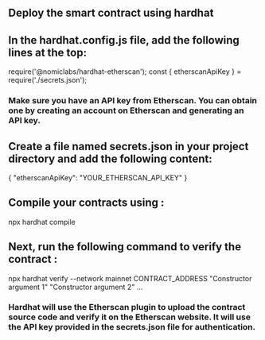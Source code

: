 ## Deploy the smart contract using hardhat

## In the hardhat.config.js file, add the following lines at the top:

require('@nomiclabs/hardhat-etherscan');
const { etherscanApiKey } = require('./secrets.json');

### Make sure you have an API key from Etherscan. You can obtain one by creating an account on Etherscan and generating an API key.


## Create a file named secrets.json in your project directory and add the following content:

{
  "etherscanApiKey": "YOUR_ETHERSCAN_API_KEY"
}

## Compile your contracts using : 

npx hardhat compile

## Next, run the following command to verify the contract :

npx hardhat verify --network mainnet CONTRACT_ADDRESS "Constructor argument 1" "Constructor argument 2" ...

### Hardhat will use the Etherscan plugin to upload the contract source code and verify it on the Etherscan website. It will use the API key provided in the secrets.json file for authentication.